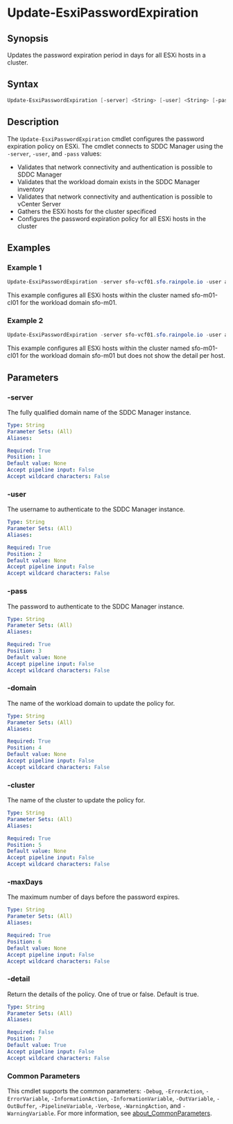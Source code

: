 # Update-EsxiPasswordExpiration

## Synopsis

Updates the password expiration period in days for all ESXi hosts in a cluster.

## Syntax

```powershell
Update-EsxiPasswordExpiration [-server] <String> [-user] <String> [-pass] <String> [-domain] <String> [-cluster] <String> [-maxDays] <String> [[-detail] <String>] [<CommonParameters>]
```

## Description

The `Update-EsxiPasswordExpiration` cmdlet configures the password expiration policy on ESXi.
The cmdlet connects to SDDC Manager using the `-server`, `-user`, and `-pass` values:

- Validates that network connectivity and authentication is possible to SDDC Manager
- Validates that the workload domain exists in the SDDC Manager inventory
- Validates that network connectivity and authentication is possible to vCenter Server
- Gathers the ESXi hosts for the cluster specificed
- Configures the password expiration policy for all ESXi hosts in the cluster

## Examples

### Example 1

```powershell
Update-EsxiPasswordExpiration -server sfo-vcf01.sfo.rainpole.io -user administrator@vsphere.local -pass VMw@re1! -domain sfo-m01 -cluster sfo-m01-cl01 -maxDays 999
```

This example configures all ESXi hosts within the cluster named sfo-m01-cl01 for the workload domain sfo-m01.

### Example 2

```powershell
Update-EsxiPasswordExpiration -server sfo-vcf01.sfo.rainpole.io -user administrator@vsphere.local -pass VMw@re1! -domain sfo-m01 -cluster sfo-m01-cl01 -maxDays 999 -detail false
```

This example configures all ESXi hosts within the cluster named sfo-m01-cl01 for the workload domain sfo-m01 but does not show the detail per host.

## Parameters

### -server

The fully qualified domain name of the SDDC Manager instance.

```yaml
Type: String
Parameter Sets: (All)
Aliases:

Required: True
Position: 1
Default value: None
Accept pipeline input: False
Accept wildcard characters: False
```

### -user

The username to authenticate to the SDDC Manager instance.

```yaml
Type: String
Parameter Sets: (All)
Aliases:

Required: True
Position: 2
Default value: None
Accept pipeline input: False
Accept wildcard characters: False
```

### -pass

The password to authenticate to the SDDC Manager instance.

```yaml
Type: String
Parameter Sets: (All)
Aliases:

Required: True
Position: 3
Default value: None
Accept pipeline input: False
Accept wildcard characters: False
```

### -domain

The name of the workload domain to update the policy for.

```yaml
Type: String
Parameter Sets: (All)
Aliases:

Required: True
Position: 4
Default value: None
Accept pipeline input: False
Accept wildcard characters: False
```

### -cluster

The name of the cluster to update the policy for.

```yaml
Type: String
Parameter Sets: (All)
Aliases:

Required: True
Position: 5
Default value: None
Accept pipeline input: False
Accept wildcard characters: False
```

### -maxDays

The maximum number of days before the password expires.

```yaml
Type: String
Parameter Sets: (All)
Aliases:

Required: True
Position: 6
Default value: None
Accept pipeline input: False
Accept wildcard characters: False
```

### -detail

Return the details of the policy.
One of true or false.
Default is true.

```yaml
Type: String
Parameter Sets: (All)
Aliases:

Required: False
Position: 7
Default value: True
Accept pipeline input: False
Accept wildcard characters: False
```

### Common Parameters

This cmdlet supports the common parameters: `-Debug`, `-ErrorAction`, `-ErrorVariable`, `-InformationAction`, `-InformationVariable`, `-OutVariable`, `-OutBuffer`, `-PipelineVariable`, `-Verbose`, `-WarningAction`, and `-WarningVariable`. For more information, see [about_CommonParameters](http://go.microsoft.com/fwlink/?LinkID=113216).
